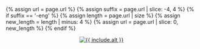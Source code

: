 {% assign url = page.url %}
{% assign suffix = page.url | slice: -4, 4 %}
{% if suffix == '-eng' %}
  {% assign length = page.url | size %}
  {% assign new_length = length | minus: 4 %}
  {% assign url = page.url | slice: 0, new_length %}
{% endif %}
<div align="center">
  <a target="_blank" href="{{ "/assets/images" | append: url | append: "/" | append: include.name }}">
    <img src="{{ "/assets/images" | append: url | append: "/" | append: include.name }}" alt="{{ include.alt }}" />
  </a>
</div>
